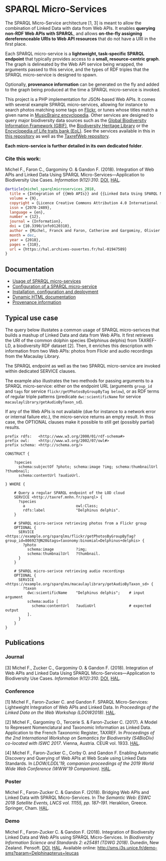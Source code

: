 # SPARQL Micro-Services

The SPARQL Micro-Service architecture [1, 3] is meant to allow the combination of Linked Data with data from Web APIs. It enables **querying non-RDF Web APIs with SPARQL**, and allows **on-the-fly assigning dereferenceable URIs to Web API resources** that do not have a URI in the first place.

Each SPARQL micro-service is a **lightweight, task-specific SPARQL endpoint** that typically provides access to a **small, resource-centric graph**. The graph is delineated by the Web API service being wrapped, the arguments passed to this service, and the types of RDF triples that the SPARQL micro-service is designed to spawn.

Optionally, **provenance information** can be generated on the fly and added to the graph being produced at the time a SPARQL micro-service is invoked.

This project is a PHP implementation for JSON-based Web APIs. It comes with several example SPARQL micro-services, allowing for instance to search photos matching some tags on [Flickr](https://www.flickr.com/), or tunes whose titles match a given name in [MusicBrainz encyclopedia](https://musicbrainz.org/).
Other services are designed to query major biodiversity data sources such as the [Global Biodiversity Information Framework (GBIF)](https://www.biodiversitylibrary.org/), the [Biodiversity Heritage Library](https://www.biodiversitylibrary.org/) or the [Encyclopedia of Life traits bank (EoL)](http://eol.org/traitbank).
See the services available in this in [this repository](services/) as well as the [TaxrefWeb repository](https://github.com/frmichel/taxrefweb/tree/master/sparql-micro-services).

**Each micro-service is further detailed in its own dedicated folder**.

### Cite this work:

Michel F., Faron C., Gargominy O. & Gandon F. (2018). Integration of Web APIs and Linked Data Using SPARQL Micro-Services—Application to Biodiversity Use Cases. *Information 9(12):310*. [DOI](https://dx.doi.org/10.3390/info9120310), [HAL](https://hal.archives-ouvertes.fr/hal-01947589).


```bibtex
@article{michel_sparqlmicroservices_2018,
  title = {Integration of {{Web APIs}} and {{Linked Data Using SPARQL Micro}}-{{Services}}\textemdash{{Application}} to {{Biodiversity Use Cases}}},
  volume = {9},
  copyright = {Licence Creative Commons Attribution 4.0 International (CC-BY)},
  issn = {2078-2489},
  language = {en},
  number = {12},
  journal = {Information},
  doi = {10.3390/info9120310},
  author = {Michel, Franck and Faron, Catherine and Gargominy, Olivier and Gandon, Fabien},
  month = dec,
  year = {2018},
  pages = {310},
  url = {https://hal.archives-ouvertes.fr/hal-01947589}
}
```


## Documentation

- [Usage of SPARQL micro-services](/doc/01-usage.md)
- [Configuration of a SPARQL micro-service](/doc/02-config.md)
- [Installation, configuration and deployment](/doc/04-install.md)
- [Dynamic HTML documentation](/doc/03-html-doc.md)
- [Provenance information](/doc/05-prov.md)

## Typical use case

The query below illustates a common usage of SPARQL micro-serivces that builds a mashup of Linked Data and data from Web APIs.
It first retrieves the URI of the common dolphin species (Delphinus delphis) from TAXREF-LD, a biodiversity RDF dataset [2]. Then, it enriches this description with information from two Web APIs: photos from Flickr and audio recordings from the Macaulay Library.

The SPARQL endpoint as well as the two SPARQL micro-service are invoked within dedicated SERVICE clauses.

The example also illustrates the two methods for passing arguments to a SPARQL micro-service: either on the endpoint URL (arguments ```group_id``` and ```tags``` for service ```flickr/getPhotosByGroupByTag below```), or as RDF terms of regular  triple patterns (predicate ```dwc:scientificName``` for service ```macaulaylibrary/getAudioByTaxon_sd```).

If any of the Web APIs is not available (due for instance to a network error or internal failure etc.), the micro-service returns an empty result. In thss case, the OPTIONAL clauses make it possible to still get (possibly partial) results.

```sparql
prefix rdfs:   <http://www.w3.org/2000/01/rdf-schema#>
prefix owl:    <http://www.w3.org/2002/07/owl#>
prefix schema: <http://schema.org/>

CONSTRUCT {

    ?species
      schema:subjectOf ?photo; schema:image ?img; schema:thumbnailUrl ?thumbnail;
      schema:contentUrl ?audioUrl.
      
} WHERE {

    # Query a regular SPARQL endpoint of the LOD cloud
    SERVICE <http://taxref.mnhn.fr/sparql> {
      ?species 
        a                       owl:Class;
        rdfs:label              "Delphinus delphis". 
    }
    
    # SPARQL micro-serivce retrieving photos from a Flickr group
    OPTIONAL {
      SERVICE <https://example.org/sparqlms/flickr/getPhotosByGroupByTag?group_id=806927@N20&tags=taxonomy:binomial=Delphinus+delphis> {
        ?photo 
          schema:image          ?img;
          schema:thumbnailUrl   ?thumbnail.
      }
    }

    # SPARQL micro-serivce retrieving audio recordings
    OPTIONAL {
      SERVICE <https://example.org/sparqlms/macaulaylibrary/getAudioByTaxon_sd> {
        ?taxon
          dwc:scientificName    "Delphinus delphis";    # input argument
          schema:audio [ 
            schema:contentUrl   ?audioUrl               # expected output
          ]. 
      }
    }
}
```

## Publications

### Journal

[3] Michel F., Zucker C., Gargominy O. & Gandon F. (2018). Integration of Web APIs and Linked Data Using SPARQL Micro-Services—Application to Biodiversity Use Cases. *Information 9(12):310*. [DOI](https://dx.doi.org/10.3390/info9120310), [HAL](https://hal.archives-ouvertes.fr/hal-01947589).

### Conference

[1] Michel F., Faron-Zucker C. and Gandon F. SPARQL Micro-Services: Lightweight Integration of Web APIs and Linked Data. In *Proceedings of the Linked Data on the Web Workshop (LDOW2018)*. [HAL](https://hal.archives-ouvertes.fr/hal-01722792).

[2] Michel F., Gargominy O., Tercerie S. & Faron-Zucker C. (2017). A Model to Represent Nomenclatural and Taxonomic Information as Linked Data. Application to the French Taxonomic Register, TAXREF. In *Proceedings of the 2nd International Workshop on Semantics for Biodiversity (S4BioDiv) co-located with ISWC 2017*. Vienna, Austria. CEUR vol. 1933. [HAL](https://hal.archives-ouvertes.fr/hal-01617708).

[4] Michel F., Faron-Zucker C., Corby O. and Gandon F. Enabling Automatic Discovery and Querying of Web APIs at Web Scale using Linked Data Standards. In *LDOW/LDDL'19, companion proceedings of the 2019 World Wide Web Conference (WWW'19 Companion)*. [HAL](https://hal.archives-ouvertes.fr/hal-02060966).


### Poster

Michel F., Faron-Zucker C. & Gandon F. (2018). Bridging Web APIs and Linked Data with SPARQL Micro-Services. In *The Semantic Web: ESWC 2018 Satellite Events, LNCS vol. 11155, pp. 187–191*. Heraklion, Greece. Springer, Cham. [HAL](https://hal.archives-ouvertes.fr/hal-01783936v1).

### Demo

Michel F., Faron-Zucker C. & Gandon F. (2018). Integration of Biodiversity Linked Data and Web APIs using SPARQL Micro-Services. In *Biodiversity Information Science and Standards 2: e25481 (TDWG 2018)*. Dunedin, New Zealand. Pensoft. [DOI](https://dx.doi.org/10.3897/biss.2.25481), [HAL](https://hal.archives-ouvertes.fr/hal-01856365). 
Available online: http://sms.i3s.unice.fr/demo-sms?param=Delphinapterus+leucas
